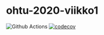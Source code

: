 # ohtu-2020-viikko1

![Github Actions](https://github.com/LeoVaris/ohtu-2020-viikko1/workflows/Java%20CI%20with%20Gradle/badge.svg)
[![codecov](https://codecov.io/gh/LeoVaris/ohtu-2020-viikko1/branch/main/graph/badge.svg?token=09TWX2UV5M)](https://codecov.io/gh/LeoVaris/ohtu-2020-viikko1)
